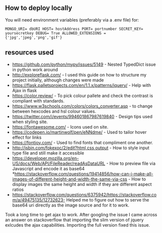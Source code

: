 ## How to deploy locally
You will need environment variables (preferably via a .env file) for:

`MONGO_URI= dbURI
HOST= hostAddress
PORT= portnumber
SECRET_KEY= yoursecretkey
DEBUG= True
ALLOWED_EXTENSIONS = {'jpg','jpeg','png','gif'}`

## resources used
* https://github.com/python/mypy/issues/5149 - Nested TypedDict issue in python work around
* http://exploreflask.com/ - I used this guide on how to structure my project initially, although changes were made
* https://flask.palletsprojects.com/en/1.1.x/patterns/jquery/ - Help with Ajax in flask 
* https://color.review/ - To pick colour pallete and check the contrast is compliant with standards.
* https://www.w3schools.com/colors/colors_converter.asp - to change between hexcodes and hsl colour values.
* https://twitter.com/i/events/994601867987619840 - Design tips used when styling site.
* https://fontawesome.com/ - Icons used on site.
* https://codepen.io/martinwolf/pen/eNNdme/ - Used to tailor hover effect for links
* https://fontjoy.com/ - Used to find fonts that compliment one another.
* http://jsbin.com/fokexoc/2/edit?html,css,output - How to style input type file and still make it accessible 
* https://developer.mozilla.org/en-US/docs/Web/API/FileReader/readAsDataURL - How to preview file via Javascript and encode it as base64
*https://stackoverflow.com/questions/19414856/how-can-i-make-all-images-of-different-height-and-width-the-same-via-css - How to display images the same height and width if they are different aspect ratios
* https://stackoverflow.com/questions/6375942/https://stackoverflow.com/a/49475135/12732623- Helped me to figure out how to serve the base64 uri directly as the image source and for it to work. 

Took a long time to get ajax to work. After googling the issue I came across an answer on stackoverflow that importing the slim version of jquery 
exlcudes the ajax capabilities. Importing the full version fixed this issue.